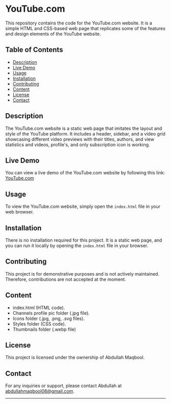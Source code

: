 # YouTube.com

This repository contains the code for the YouTube.com website. It is a simple HTML and CSS-based web page that replicates some of the features and design elements of the YouTube website.

## Table of Contents

- [Description](#description)
- [Live Demo](https://abdullahmaqbool22.github.io/YouTube-Clone/)
- [Usage](#usage)
- [Installation](#installation)
- [Contributing](#contributing)
- [Content](#content)
- [License](#license)
- [Contact](#contact)
  
## Description

The YouTube.com website is a static web page that imitates the layout and style of the YouTube platform. It includes a header, sidebar, and a video grid showcasing different video previews with their titles, authors, and view statistics and videos, profile's, and only subscription icon is working.

## Live Demo

You can view a live demo of the YouTube.com website by following this link: [YouTube.com](https://abdullahmaqbool22.github.io/YouTube-Clone/)

## Usage

To view the YouTube.com website, simply open the `index.html` file in your web browser.

## Installation

There is no installation required for this project. It is a static web page, and you can run it locally by opening the `index.html` file in your browser.

## Contributing

This project is for demonstrative purposes and is not actively maintained. Therefore, contributions are not accepted at the moment.

## Content
- index.html (HTML code).
- Channels profile pic folder (.jpg file).
- Icons folder (.jpg, .png, .svg files).
- Styles folder (CSS code).
- Thumbnails folder (.webp file)

## License

This project is licensed under the ownership of Abdullah Maqbool.

## Contact

For any inquiries or support, please contact Abdullah at abdullahmaqbool08@gmail.com.

---

